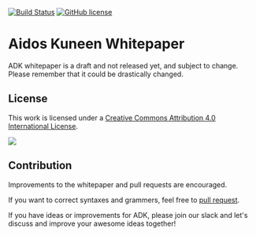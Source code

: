 
[![Build Status](https://travis-ci.org/AidosKuneen/whitepaper.svg?branch=master)](https://travis-ci.org/AidosKuneen/whitepaper)
[![GitHub license](https://img.shields.io/badge/License-CC%20BY%204.0-lightgrey.svg)](https://creativecommons.org/licenses/by/4.0/)

# Aidos Kuneen Whitepaper

ADK whitepaper is a draft and not released yet, and subject to change.
Please remember that it could be drastically changed.

## License

This work is licensed under a [Creative Commons Attribution 4.0 International License](http://creativecommons.org/licenses/by/4.0/).

![](https://i.creativecommons.org/l/by/4.0/88x31.png)

## Contribution

Improvements to the whitepaper and pull requests are encouraged.

If you want to correct syntaxes and grammers, feel free to  [pull request](https://github.com/AidosKuneen/whitepaper/pulls).

If you have  ideas or improvements for ADK, please join our slack and let's discuss and improve your awesome ideas together!